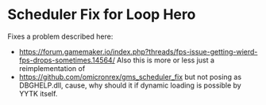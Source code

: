 # Scheduler Fix for Loop Hero

Fixes a problem described here:
- https://forum.gamemaker.io/index.php?threads/fps-issue-getting-wierd-fps-drops-sometimes.14564/
Also this is more or less just a reimplementation of
- https://github.com/omicronrex/gms_scheduler_fix
but not posing as DBGHELP.dll, cause, why should it if dynamic loading is possible by YYTK itself.
